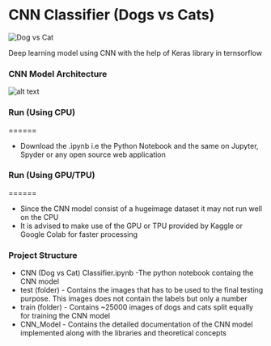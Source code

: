 # CNN Classifier (Dogs vs Cats)


![Dog vs Cat](https://i.ibb.co/YjfbVCY/rsz-dog-vs-cat.jpg)



Deep learning model using CNN with the help of Keras library in ternsorflow

### CNN Model Architecture
 
![alt text](https://drive.google.com/file/d/1ovvOhnWYjd4acHVdK3F0iV3991k5nUYD/view?usp=sharing "Logo Title Text 1")


### Run (Using CPU)
======
- Download the .ipynb i.e the Python Notebook and the same on Jupyter, Spyder or any open source web application

### Run (Using GPU/TPU)
======
- Since the CNN model consist of a hugeimage dataset it may not run well on the CPU
- It is advised to make use of the GPU or TPU provided by Kaggle or Google Colab for faster processing

### Project Structure
- CNN (Dog vs Cat) Classifier.ipynb -The python notebook containg the CNN model 
- test (folder)  - Contains the images that has to be used to the final testing purpose. This images does not contain the labels but only a number 
- train (folder) - Contains ~25000 images of dogs and cats split equally for training the CNN model
- CNN_Model - Contains the detailed documentation of the CNN model implemented along with the libraries and theoretical concepts

